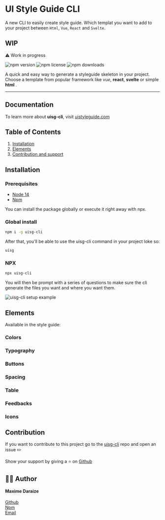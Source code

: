 # UI Style Guide CLI

A new CLI to easily create style guide. Which templat you want to add to your project between `Html`, `Vue`, `React` and `Svelte`.

## WIP

⚠️ Work in progress

![npm version](https://img.shields.io/npm/v/uisg-cli)
![npm license](https://img.shields.io/npm/l/uisg-cli?color=%2321bab3)
![npm downloads](https://img.shields.io/npm/dt/uisg-cli)

A quick and easy way to generate a styleguide skeleton in your project. Choose a template from popular framework like _vue_, **react**, **svelte** or simple **html** .

<hr>

## Documentation

To learn more about **uisg-cli**, visit [uistyleguide.com](https://www.uistyleguide.com/)

## Table of Contents

1. [Installation](#installation)
2. [Elements](#elements)
3. [Contribution and support](#contribution)

## Installation

### Prerequisites

- [Node 14](https://nodejs.org/en/)
- [Npm](https://www.npmjs.com)

You can install the package globally or execute it right away with npx.

### Global install

```sh
npm i -g uisg-cli
```

After that, you'll be able to use the uisg-cli command in your project loke so:

```sh
uisg
```

### NPX

```sh
npx uisg-cli
```

You will then be prompt with a series of questions to make sure the cli generate the files you want and where you want them.

<img src="https://res.cloudinary.com/mdaraize/image/upload/v1633280171/uisg-cli/cscli.png" alt="uisg-cli setup example">

## Elements

Available in the style guide:

### Colors

### Typography

### Buttons

### Spacing

### Table

### Feedbacks

### Icons

## Contribution

If you want to contribute to this project go to the [uisg-cli](https://github.com/maximedaraize/uisg-cli/issues) repo and open an issue ✏️

Show your support by giving a ⭐️ on [Github](https://github.com/maximedaraize/uisg-cli)

## 🙋‍♂️ Author

#### Maxime Daraize

[Github](https://github.com/maximedaraize/) <br>
[Npm](https://www.npmjs.com/package/uisg-cli) <br>
[Email](<(mailto:hello@maximedaraize?subject=[GitHub]%UISG)>)
